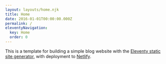 ```yaml
---
layout: layouts/home.njk
title: Home
date: 2016-01-01T00:00:00.000Z
permalink: /
eleventyNavigation:
  key: Home
  order: 0
---
```


This is a template for building a simple blog website with the [Eleventy static site generator](https://www.11ty.io), with deployment to [Netlify](https://www.netlify.com).
